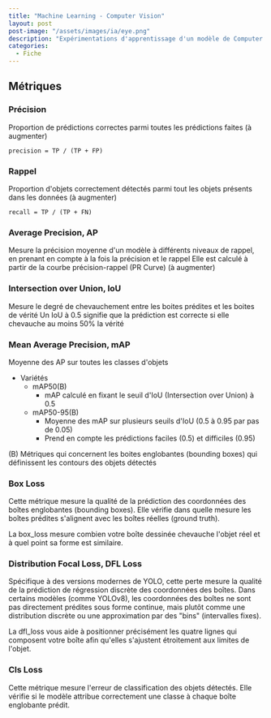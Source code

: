 ```yaml
---
title: "Machine Learning - Computer Vision"
layout: post  
post-image: "/assets/images/ia/eye.png"  
description: "Expérimentations d'apprentissage d'un modèle de Computer Vision"  
categories:
  - Fiche
---
```




## Métriques

### Précision
Proportion de prédictions correctes parmi toutes les prédictions faites
(à augmenter)

`precision = TP / (TP + FP)`

### Rappel 
Proportion d'objets correctement détectés parmi tout les objets présents dans les données
(à augmenter)

`recall = TP / (TP + FN)`

### Average Precision, AP
Mesure la précision moyenne d'un modèle à différents niveaux de rappel, en prenant en compte à la fois la précision et le rappel
Elle est calculé à partir de la courbe précision-rappel (PR Curve)
(à augmenter)

### Intersection over Union, IoU
Mesure le degré de chevauchement entre les boites prédites et les boites de vérité
Un IoU à 0.5 signifie que la prédiction est correcte si elle chevauche au moins 50% la vérité

### Mean Average Precision, mAP
Moyenne des AP sur toutes les classes d'objets

- Variétés
  - mAP50(B)
    - mAP calculé en fixant le seuil d'IoU (Intersection over Union) à 0.5
  - mAP50-95(B)
    - Moyenne des mAP sur plusieurs seuils d'IoU (0.5 à 0.95 par pas de 0.05)
    - Prend en compte les prédictions faciles (0.5) et difficiles (0.95)

(B) Métriques qui concernent les boites englobantes (bounding boxes) qui définissent les contours des objets détectés

### Box Loss
Cette métrique mesure la qualité de la prédiction des coordonnées des boîtes englobantes (bounding boxes).
Elle vérifie dans quelle mesure les boîtes prédites s'alignent avec les boîtes réelles (ground truth).

La box_loss mesure combien votre boîte dessinée chevauche l'objet réel et à quel point sa forme est similaire.  

### Distribution Focal Loss, DFL Loss 
Spécifique à des versions modernes de YOLO, cette perte mesure la qualité de la prédiction de régression discrète des coordonnées des boîtes.
Dans certains modèles (comme YOLOv8), les coordonnées des boîtes ne sont pas directement prédites sous forme continue, mais plutôt comme une distribution discrète ou une approximation par des "bins" (intervalles fixes).  

La dfl_loss vous aide à positionner précisément les quatre lignes qui composent votre boîte afin qu'elles s'ajustent étroitement aux limites de l'objet.  

### Cls Loss
Cette métrique mesure l'erreur de classification des objets détectés.
Elle vérifie si le modèle attribue correctement une classe à chaque boîte englobante prédit.